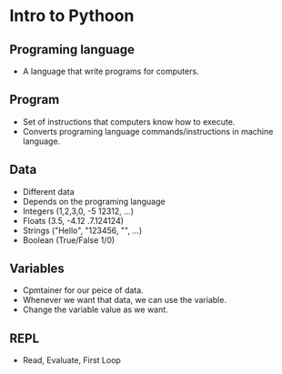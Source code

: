 # Intro to Pythoon

## Programing language 

- A language that write programs for computers.

## Program

- Set of instructions that computers know how to execute.
- Converts programing language commands/instructions in machine language.

## Data

- Different data
- Depends on the programing language
- Integers (1,2,3,0, -5 12312, ...)
- Floats (3.5, -4.12 .7.124124)
- Strings ("Hello", "123456, "", ...)
- Boolean (True/False 1/0)

## Variables 

- Cpmtainer for our peice of data.
- Whenever we want that data, we can use the variable.
- Change the variable value as we want.

## REPL

- Read, Evaluate, First Loop
